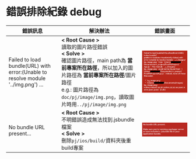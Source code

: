 # 錯誤排除紀錄 debug

| 錯誤訊息 | 解決辦法 | 錯誤畫面 |
|---------|--------|---------|
| Failed to load bundle(URL) with error:(Unable to resolve module '../img.png') ... | **< Root Cause >**<br/>讀取的圖片路徑錯誤<br/>**< Solve >**<br/>確認圖片路徑，main path為 **當前專案所在路徑**，所以加入的圖片路徑為 **當前專案所在路徑**/圖片路徑<br/>e.g.: 圖片路徑為`doc/pj/image/img.png`，讀取圖片時用`../pj/image/img.png` | ![Fail Load image](/images/debug/fail_load_bundle.png) |
| No bundle URL present... | **< Root Cause >**<br/>不明錯誤造成無法找到.jsbundle檔案<br/>**< Solve >**<br/>刪除`pj/ios/build/`資料夾後重build專案 | ![no bundle url](/images/debug/no_bundle_url_present.png) |
